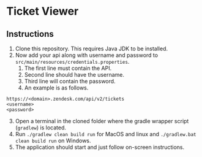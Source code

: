 # Ticket Viewer

## Instructions

1. Clone this repository. This requires Java JDK to be installed.
2. Now add your api along with username and password to ```src/main/resources/credentials.properties```.
   1. The first line must contain the API.
   2. Second line should have the username.
   3. Third line will contain the password.
   4. An example is as follows.
```
https://<domain>.zendesk.com/api/v2/tickets
<username>
<password>
```
3. Open a terminal in the cloned folder where the gradle wrapper script (```gradlew```) is located.
4. Run ```./gradlew clean build run``` for MacOS and linux and ```./gradlew.bat clean build run``` on Windows.
5. The application should start and just follow on-screen instructions.